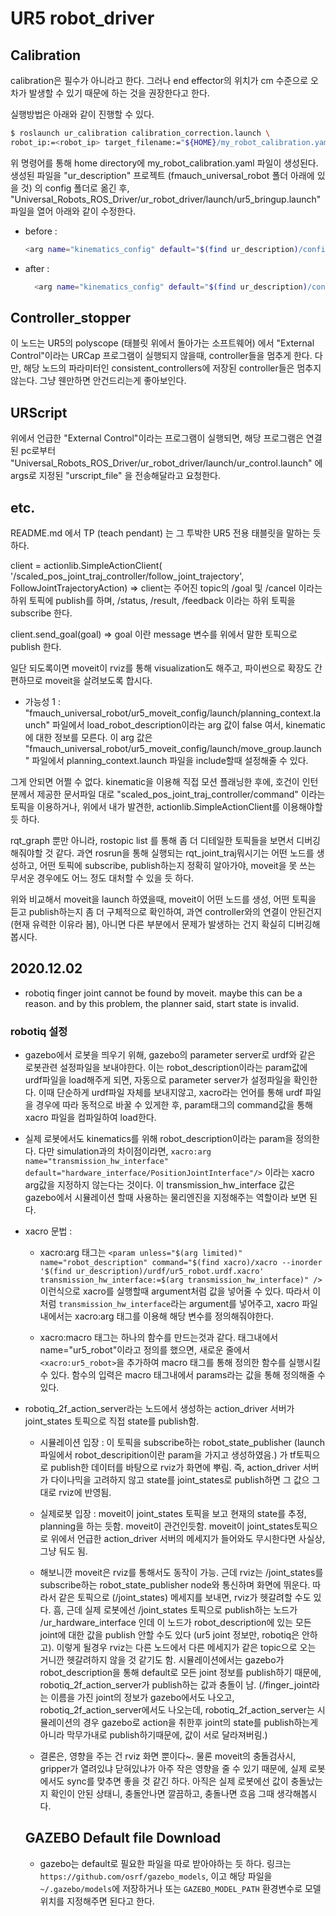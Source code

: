# UR5 robot_driver

## Calibration

calibration은 필수가 아니라고 한다.
그러나 end effector의 위치가 cm 수준으로 오차가 발생할 수 있기 때문에 하는 것을 권장한다고 한다.

실행방법은 아래와 같이 진행할 수 있다.

``` bash
$ roslaunch ur_calibration calibration_correction.launch \
robot_ip:=<robot_ip> target_filename:="${HOME}/my_robot_calibration.yaml"
```

위 명령어를 통해 home directory에 my_robot_calibration.yaml 파일이 생성된다.
생성된 파일을 "ur_description" 프로젝트 (fmauch_universal_robot 폴더 아래에 있을 것) 의 config 폴더로 옮긴 후, "Universal_Robots_ROS_Driver/ur_robot_driver/launch/ur5_bringup.launch" 파일을 열어 아래와 같이 수정한다.

- before :

  ``` bash
  <arg name="kinematics_config" default="$(find ur_description)/config/ur5_default.yaml" doc="Kinematics config file used for calibration correction. This will be used to verify the robot's calibration is matching the robot_description."/>
  ```

- after :

  ``` bash
    <arg name="kinematics_config" default="$(find ur_description)/config/my_robot_calibration.yaml" doc="Kinematics config file used for calibration correction. This will be used to verify the robot's calibration is matching the robot_description."/>
    ```

## Controller_stopper

이 노드는 UR5의 polyscope (태블릿 위에서 돌아가는 소프트웨어) 에서 "External Control"이라는 URCap 프로그램이 실행되지 않을때, controller들을 멈추게 한다.
다만, 해당 노드의 파라미터인 consistent_controllers에 저장된 controller들은 멈추지 않는다.
그냥 웬만하면 안건드리는게 좋아보인다.

## URScript

위에서 언급한 "External Control"이라는 프로그램이 실행되면, 해당 프로그램은 연결된 pc로부터 "Universal_Robots_ROS_Driver/ur_robot_driver/launch/ur_control.launch" 에 args로 지정된 "urscript_file" 을 전송해달라고 요청한다.

## etc.

README.md 에서 TP (teach pendant) 는 그 투박한 UR5 전용 태블릿을 말하는 듯 하다.

client = actionlib.SimpleActionClient(
            '/scaled_pos_joint_traj_controller/follow_joint_trajectory', FollowJointTrajectoryAction)
=> client는 주어진 topic의 /goal 및 /cancel 이라는 하위 토픽에 publish를 하며, /status, /result, /feedback 이라는 하위 토픽을 subscribe 한다.

client.send_goal(goal)
=> goal 이란 message 변수를 위에서 말한 토픽으로 publish 한다.

일단 되도록이면 moveit이 rviz를 통해 visualization도 해주고, 파이썬으로 확장도 간편하므로 moveit을 살려보도록 합시다.

- 가능성 1 : "fmauch_universal_robot/ur5_moveit_config/launch/planning_context.launch" 파일에서 load_robot_description이라는 arg 값이 false 여서, kinematic에 대한 정보를 모른다. 이 arg 값은 "fmauch_universal_robot/ur5_moveit_config/launch/move_group.launch" 파일에서 planning_context.launch 파일을 include할때 설정해줄 수 있다.

그게 안되면 어쩔 수 없다. kinematic을 이용해 직접 모션 플래닝한 후에, 호건이 인턴분께서 제공한 문서파일 대로 "scaled_pos_joint_traj_controller/command" 이라는 토픽을 이용하거나, 위에서 내가 발견한, actionlib.SimpleActionClient를 이용해야할 듯 하다.

rqt_graph 뿐만 아니라, rostopic list 를 통해 좀 더 디테일한 토픽들을 보면서 디버깅해줘야할 것 같다.
과연 rosrun을 통해 실행되는 rqt_joint_traj뭐시기는 어떤 노드를 생성하고, 어떤 토픽에 subscribe, publish하는지 정확히 알아가야, moveit을 못 쓰는 무서운 경우에도 어느 정도 대처할 수 있을 듯 하다.

위와 비교해서 moveit을 launch 하였을때, moveit이 어떤 노드를 생성, 어떤 토픽을 듣고 publish하는지 좀 더 구체적으로 확인하여, 과연 controller와의 연결이 안된건지 (현재 유력한 이유라 봄), 아니면 다른 부분에서 문제가 발생하는 건지 확실히 디버깅해봅시다.

## 2020.12.02

- robotiq finger joint cannot be found by moveit. maybe this can be a reason. and by this problem, the planner said, start state is invalid.

### robotiq 설정

- gazebo에서 로봇을 띄우기 위해, gazebo의 parameter server로 urdf와 같은 로봇관련 설정파일을 보내야한다. 이는 robot_description이라는 param값에 urdf파일을 load해주게 되면, 자동으로 parameter server가 설정파일을 확인한다. 이때 단순하게 urdf파일 자체를 보내지않고, xacro라는 언어를 통해 urdf 파일을 경우에 따라 동적으로 바꿀 수 있게한 후, param태그의 command값을 통해 xacro 파일을 컴파일하여 load한다.

- 실제 로봇에서도 kinematics를 위해 robot_description이라는 param을 정의한다. 다만 simulation과의 차이점이라면, `xacro:arg name="transmission_hw_interface" default="hardware_interface/PositionJointInterface"/>` 이라는 xacro arg값을 지정하지 않는다는 것이다. 이 transmission_hw_interface 값은 gazebo에서 시뮬레이션 할때 사용하는 물리엔진을 지정해주는 역할이라 보면 된다.

- xacro 문법 :

  - xacro:arg 태그는 `<param unless="$(arg limited)" name="robot_description" command="$(find xacro)/xacro --inorder '$(find ur_description)/urdf/ur5_robot.urdf.xacro' transmission_hw_interface:=$(arg transmission_hw_interface)" />` 이런식으로 xacro를 실행할때 argument처럼 값을 넣어줄 수 있다. 따라서 이처럼 `transmission_hw_interface`라는 argument를 넣어주고, xacro 파일내에서는 xacro:arg 태그를 이용해 해당 변수를 정의해줘야한다.
  
  - xacro:macro 태그는 하나의 함수를 만드는것과 같다. 태그내에서 name="ur5_robot"이라고 정의를 했으면, 새로운 줄에서 `<xacro:ur5_robot>`을 추가하여 macro 태그를 통해 정의한 함수를 실행시킬 수 있다. 함수의 입력은 macro 태그내에서 params라는 값을 통해 정의해줄 수 있다.

- robotiq_2f_action_server라는 노드에서 생성하는 action_driver 서버가 joint_states 토픽으로 직접 state를 publish함.
  
  - 시뮬레이션 입장 : 이 토픽을 subscribe하는 robot_state_publisher (launch 파일에서 robot_descripition이란 param을 가지고 생성하였음.) 가 tf토픽으로 publish한 데이터를 바탕으로 rviz가 화면에 뿌림. 즉, action_driver 서버가 다이나믹을 고려하지 않고 state를 joint_states로 publish하면 그 값으 그대로 rviz에 반영됨.

  - 실제로봇 입장 : moveit이 joint_states 토픽을 보고 현재의 state를 추정, planning을 하는 듯함. moveit이 관건인듯함. moveit이 joint_states토픽으로 위에서 언급한 action_driver 서버의 메세지가 들어와도 무시한다면 사실상, 그냥 둬도 됨.
  
  - 해보니깐 moveit은 rviz를 통해서도 동작이 가능. 근데 rviz는 /joint_states를 subscribe하는 robot_state_publisher node와 통신하며 화면에 뛰운다. 따라서 같은 토픽으로 (/joint_states) 메세지를 보내면, rviz가 헷갈려할 수도 있다. 흠, 근데 실제 로봇에선 /joint_states 토픽으로 publish하는 노드가 /ur_hardware_interface 인데 이 노드가 robot_description에 있는 모든 joint에 대한 값을 publish 안할 수도 있다 (ur5 joint 정보만, robotiq은 안하고). 이렇게 될경우 rviz는 다른 노드에서 다른 메세지가 같은 topic으로 오는 거니깐 헷갈려하지 않을 것 같기도 함. 시뮬레이션에서는 gazebo가 robot_description을 통해 default로 모든 joint 정보를 publish하기 때문에, robotiq_2f_action_server가 publish하는 값과 충돌이 남. (/finger_joint라는 이름을 가진 joint의 정보가 gazebo에서도 나오고, robotiq_2f_action_server에서도 나오는데, robotiq_2f_action_server는 시뮬레이션의 경우 gazebo로 action을 취한후 joint의 state를 publish하는게 아니라 막무가내로 publish하기때문에, 값이 서로 달라져버림.)

  - 결론은, 영향을 주는 건 rviz 화면 뿐이다~. 물론 moveit의 충돌검사시, gripper가 열려있냐 닫혀있냐가 아주 작은 영향을 줄 수 있기 때문에, 실제 로봇에서도 sync를 맞추면 좋을 것 같긴 하다. 아직은 실제 로봇에선 값이 충돌났는지 확인이 안된 상태니, 충돌안나면 깔끔하고, 충돌나면 흐음 그때 생각해봅시다.
  
  ## GAZEBO Default file Download

  - gazebo는 default로 필요한 파일을 따로 받아야하는 듯 하다. 링크는 `https://github.com/osrf/gazebo_models`, 이고 해당 파일을 `~/.gazebo/models`에 저장하거나 또는 `GAZEBO_MODEL_PATH` 환경변수로 모델 위치를 지정해주면 된다고 한다.
  